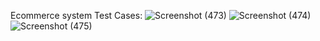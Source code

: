 Ecommerce system
Test Cases:
![Screenshot (473)](https://github.com/user-attachments/assets/b27ee0cc-ed8e-417e-8218-a4f2ac9fa091)
![Screenshot (474)](https://github.com/user-attachments/assets/417a6d67-200e-4128-958a-1b6f3d24d73c)
![Screenshot (475)](https://github.com/user-attachments/assets/5dd45e00-1a52-4165-8ee8-27f0887e78d8)
